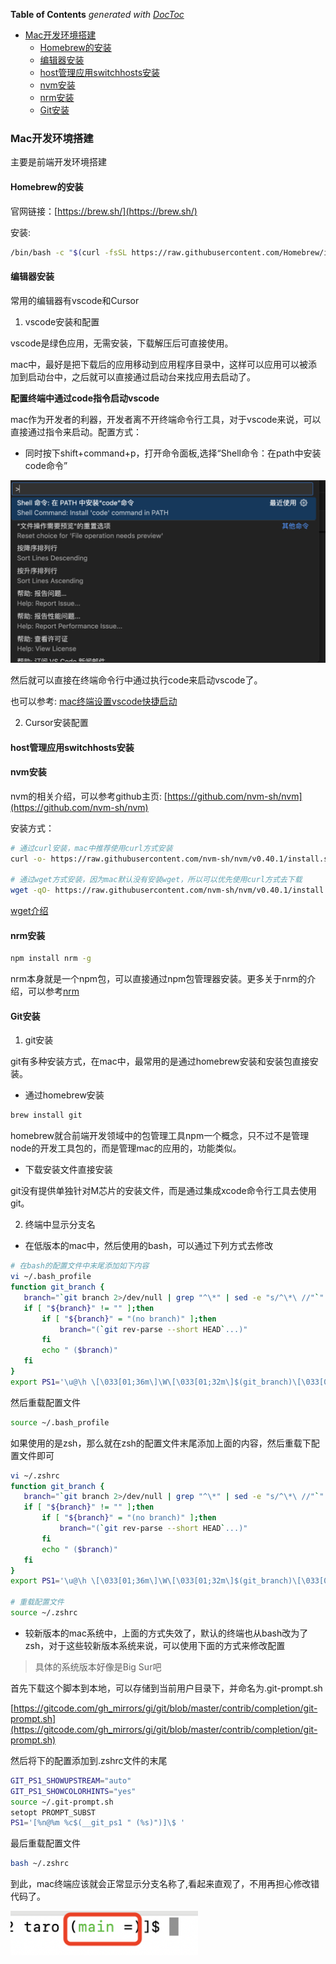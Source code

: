 <!-- START doctoc generated TOC please keep comment here to allow auto update -->
<!-- DON'T EDIT THIS SECTION, INSTEAD RE-RUN doctoc TO UPDATE -->
**Table of Contents**  *generated with [DocToc](https://github.com/thlorenz/doctoc)*

- [Mac开发环境搭建](#mac%E5%BC%80%E5%8F%91%E7%8E%AF%E5%A2%83%E6%90%AD%E5%BB%BA)
  - [Homebrew的安装](#homebrew%E7%9A%84%E5%AE%89%E8%A3%85)
  - [编辑器安装](#%E7%BC%96%E8%BE%91%E5%99%A8%E5%AE%89%E8%A3%85)
  - [host管理应用switchhosts安装](#host%E7%AE%A1%E7%90%86%E5%BA%94%E7%94%A8switchhosts%E5%AE%89%E8%A3%85)
  - [nvm安装](#nvm%E5%AE%89%E8%A3%85)
  - [nrm安装](#nrm%E5%AE%89%E8%A3%85)
  - [Git安装](#git%E5%AE%89%E8%A3%85)

<!-- END doctoc generated TOC please keep comment here to allow auto update -->

### Mac开发环境搭建

主要是前端开发环境搭建

#### Homebrew的安装

官网链接：[https://brew.sh/](https://brew.sh/)

安装:

```bash
/bin/bash -c "$(curl -fsSL https://raw.githubusercontent.com/Homebrew/install/HEAD/install.sh)"
```

#### 编辑器安装

常用的编辑器有vscode和Cursor

1. vscode安装和配置

vscode是绿色应用，无需安装，下载解压后可直接使用。

mac中，最好是把下载后的应用移动到应用程序目录中，这样可以应用可以被添加到启动台中，之后就可以直接通过启动台来找应用去启动了。

**配置终端中通过code指令启动vscode**

mac作为开发者的利器，开发者离不开终端命令行工具，对于vscode来说，可以直接通过指令来启动。配置方式：

- 同时按下shift+command+p，打开命令面板,选择“Shell命令：在path中安装code命令”

<img src="./images/i24.png" width="600" />

然后就可以直接在终端命令行中通过执行code来启动vscode了。

也可以参考: [mac终端设置vscode快捷启动](./mac终端设置vscode快捷启动.md)

2. Cursor安装配置

#### host管理应用switchhosts安装


#### nvm安装

nvm的相关介绍，可以参考github主页: [https://github.com/nvm-sh/nvm](https://github.com/nvm-sh/nvm)

安装方式：

```bash
# 通过curl安装，mac中推荐使用curl方式安装
curl -o- https://raw.githubusercontent.com/nvm-sh/nvm/v0.40.1/install.sh | bash

# 通过wget方式安装，因为mac默认没有安装wget，所以可以优先使用curl方式去下载
wget -qO- https://raw.githubusercontent.com/nvm-sh/nvm/v0.40.1/install.sh | bash
```

[wget介绍](../电脑应用/wget.md)

#### nrm安装

```bash
npm install nrm -g
```

nrm本身就是一个npm包，可以直接通过npm包管理器安装。更多关于nrm的介绍，可以参考[nrm](../frontend/node/nrm.md)

#### Git安装

1. git安装

git有多种安装方式，在mac中，最常用的是通过homebrew安装和安装包直接安装。

- 通过homebrew安装

```bash
brew install git
```

homebrew就合前端开发领域中的包管理工具npm一个概念，只不过不是管理node的开发工具包的，而是管理mac的应用的，功能类似。

- 下载安装文件直接安装

git没有提供单独针对M芯片的安装文件，而是通过集成xcode命令行工具去使用git。

2. 终端中显示分支名

- 在低版本的mac中，然后使用的bash，可以通过下列方式去修改

```bash
# 在bash的配置文件中末尾添加如下内容
vi ~/.bash_profile
function git_branch {
   branch="`git branch 2>/dev/null | grep "^\*" | sed -e "s/^\*\ //"`"
   if [ "${branch}" != "" ];then
       if [ "${branch}" = "(no branch)" ];then
           branch="(`git rev-parse --short HEAD`...)"
       fi
       echo " ($branch)"
   fi
}
export PS1='\u@\h \[\033[01;36m\]\W\[\033[01;32m\]$(git_branch)\[\033[00m\] \$ '
```

然后重载配置文件

```bash
source ~/.bash_profile
```

如果使用的是zsh，那么就在zsh的配置文件末尾添加上面的内容，然后重载下配置文件即可

```bash
vi ~/.zshrc
function git_branch {
   branch="`git branch 2>/dev/null | grep "^\*" | sed -e "s/^\*\ //"`"
   if [ "${branch}" != "" ];then
       if [ "${branch}" = "(no branch)" ];then
           branch="(`git rev-parse --short HEAD`...)"
       fi
       echo " ($branch)"
   fi
}
export PS1='\u@\h \[\033[01;36m\]\W\[\033[01;32m\]$(git_branch)\[\033[00m\] \$ '

# 重载配置文件
source ~/.zshrc
```

- 较新版本的mac系统中，上面的方式失效了，默认的终端也从bash改为了zsh，对于这些较新版本系统来说，可以使用下面的方式来修改配置

> 具体的系统版本好像是Big Sur吧

首先下载这个脚本到本地，可以存储到当前用户目录下，并命名为.git-prompt.sh

[https://gitcode.com/gh_mirrors/gi/git/blob/master/contrib/completion/git-prompt.sh](https://gitcode.com/gh_mirrors/gi/git/blob/master/contrib/completion/git-prompt.sh)

然后将下的配置添加到.zshrc文件的末尾

```bash
GIT_PS1_SHOWUPSTREAM="auto"
GIT_PS1_SHOWCOLORHINTS="yes"
source ~/.git-prompt.sh
setopt PROMPT_SUBST
PS1='[%n@%m %c$(__git_ps1 " (%s)")]\$ '
```

最后重载配置文件

```bash
bash ~/.zshrc
```

到此，mac终端应该就会正常显示分支名称了,看起来直观了，不用再担心修改错代码了。

<img src="./images/i25.png" width="300" />
